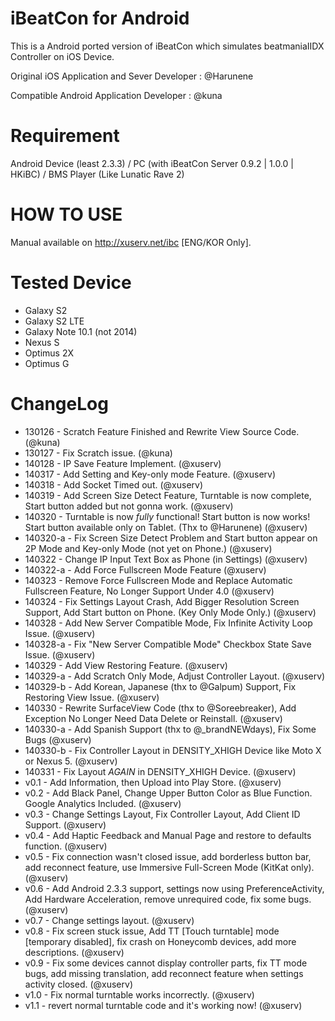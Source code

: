 iBeatCon for Android
===============
This is a Android ported version of iBeatCon which simulates beatmaniaIIDX Controller on iOS Device.

Original iOS Application and Sever Developer : @Harunene

Compatible Android Application Developer : @kuna

# Requirement
Android Device (least 2.3.3) / PC (with iBeatCon Server 0.9.2 | 1.0.0 | HKiBC) / BMS Player (Like Lunatic Rave 2)

# HOW TO USE
Manual available on http://xuserv.net/ibc [ENG/KOR Only].

# Tested Device
* Galaxy S2
* Galaxy S2 LTE
* Galaxy Note 10.1 (not 2014)
* Nexus S
* Optimus 2X
* Optimus G

# ChangeLog
* 130126 - Scratch Feature Finished and Rewrite View Source Code. (@kuna)
* 130127 - Fix Scratch issue. (@kuna)
* 140128 - IP Save Feature Implement. (@xuserv)
* 140317 - Add Setting and Key-only mode Feature. (@xuserv)
* 140318 - Add Socket Timed out. (@xuserv)
* 140319 - Add Screen Size Detect Feature, Turntable is now complete, Start button added but not gonna work. (@xuserv)
* 140320 - Turntable is now *fully* functional! Start button is now works! Start button available only on Tablet. (Thx to @Harunene) (@xuserv)
* 140320-a - Fix Screen Size Detect Problem and Start button appear on 2P Mode and Key-only Mode (not yet on Phone.) (@xuserv)
* 140322 - Change IP Input Text Box as Phone (in Settings) (@xuserv)
* 140322-a - Add Force Fullscreen Mode Feature (@xuserv)
* 140323 - Remove Force Fullscreen Mode and Replace Automatic Fullscreen Feature, No Longer Support Under 4.0 (@xuserv)
* 140324 - Fix Settings Layout Crash, Add Bigger Resolution Screen Support, Add Start button on Phone. (Key Only Mode Only.) (@xuserv)
* 140328 - Add New Server Compatible Mode, Fix Infinite Activity Loop Issue. (@xuserv)
* 140328-a - Fix "New Server Compatible Mode" Checkbox State Save Issue. (@xuserv)
* 140329 - Add View Restoring Feature. (@xuserv)
* 140329-a - Add Scratch Only Mode, Adjust Controller Layout. (@xuserv)
* 140329-b - Add Korean, Japanese (thx to @Galpum) Support, Fix Restoring View Issue. (@xuserv)
* 140330 - Rewrite SurfaceView Code (thx to @Soreebreaker), Add Exception No Longer Need Data Delete or Reinstall. (@xuserv)
* 140330-a - Add Spanish Support (thx to @_brandNEWdays), Fix Some Bugs (@xuserv)
* 140330-b - Fix Controller Layout in DENSITY_XHIGH Device like Moto X or Nexus 5. (@xuserv)
* 140331 - Fix Layout *AGAIN* in DENSITY_XHIGH Device. (@xuserv)
* v0.1 - Add Information, then Upload into Play Store. (@xuserv)
* v0.2 - Add Black Panel, Change Upper Button Color as Blue Function. Google Analytics Included. (@xuserv)
* v0.3 - Change Settings Layout, Fix Controller Layout, Add Client ID Support. (@xuserv)
* v0.4 - Add Haptic Feedback and Manual Page and restore to defaults function. (@xuserv)
* v0.5 - Fix connection wasn't closed issue, add borderless button bar, add reconnect feature, use Immersive Full-Screen Mode (KitKat only). (@xuserv)
* v0.6 - Add Android 2.3.3 support, settings now using PreferenceActivity, Add Hardware Acceleration, remove unrequired code, fix some bugs. (@xuserv)
* v0.7 - Change settings layout. (@xuserv)
* v0.8 - Fix screen stuck issue, Add TT [Touch turntable] mode [temporary disabled], fix crash on Honeycomb devices, add more descriptions. (@xuserv)
* v0.9 - Fix some devices cannot display controller parts, fix TT mode bugs, add missing translation, add reconnect feature when settings activity closed. (@xuserv)
* v1.0 - Fix normal turntable works incorrectly. (@xuserv)
* v1.1 - revert normal turntable code and it's working now! (@xuserv)
